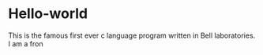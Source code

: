 # Hello-world
This is the famous first ever  c language program written in Bell laboratories.
I am a fron
